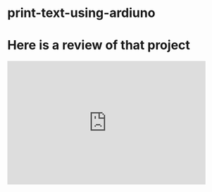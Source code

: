 # print-text-using-ardiuno
<!DOCTYPE html>
<html lang="en">
<head>
    <meta charset="UTF-8">
    <meta name="viewport" content="width=device-width, initial-scale=1.0">
    <title>Project Review</title>
</head>
<body>
    <h1>Here is a review of that project</h1>
    <iframe width="450" height="280" src="https://www.tinkercad.com/embed/bm3LqgwmO69?editbtn=1" frameborder="0" marginwidth="0" marginheight="0" scrolling="no"></iframe>
</body>
</html>
